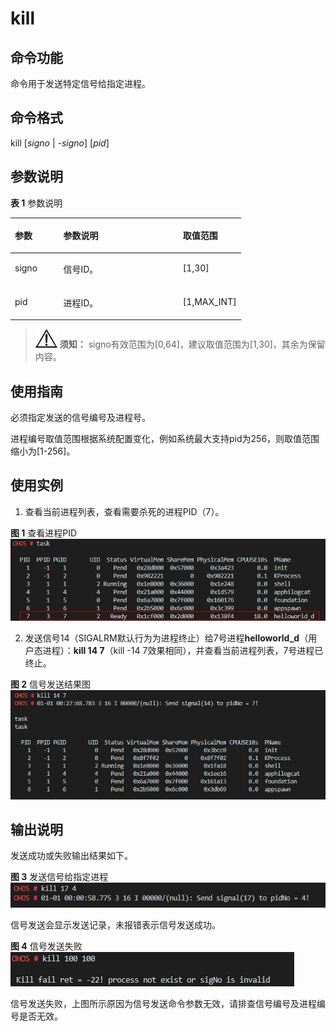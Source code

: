 # kill<a name="ZH-CN_TOPIC_0000001053719629"></a>

## 命令功能<a name="section366714216619"></a>

命令用于发送特定信号给指定进程。

## 命令格式<a name="section8833164614615"></a>

kill \[_signo_  |  _-signo_\] \[_pid_\]

## 参数说明<a name="section12809111019453"></a>

**表 1**  参数说明

<a name="table438mcpsimp"></a>
<table><thead align="left"><tr id="row444mcpsimp"><th class="cellrowborder" valign="top" width="21%" id="mcps1.2.4.1.1"><p id="p446mcpsimp"><a name="p446mcpsimp"></a><a name="p446mcpsimp"></a>参数</p>
</th>
<th class="cellrowborder" valign="top" width="51.92%" id="mcps1.2.4.1.2"><p id="p448mcpsimp"><a name="p448mcpsimp"></a><a name="p448mcpsimp"></a>参数说明</p>
</th>
<th class="cellrowborder" valign="top" width="27.08%" id="mcps1.2.4.1.3"><p id="p450mcpsimp"><a name="p450mcpsimp"></a><a name="p450mcpsimp"></a>取值范围</p>
</th>
</tr>
</thead>
<tbody><tr id="row451mcpsimp"><td class="cellrowborder" valign="top" width="21%" headers="mcps1.2.4.1.1 "><p id="p2500105121818"><a name="p2500105121818"></a><a name="p2500105121818"></a>signo</p>
</td>
<td class="cellrowborder" valign="top" width="51.92%" headers="mcps1.2.4.1.2 "><p id="p1149945111817"><a name="p1149945111817"></a><a name="p1149945111817"></a>信号ID。</p>
</td>
<td class="cellrowborder" valign="top" width="27.08%" headers="mcps1.2.4.1.3 "><p id="p749810571812"><a name="p749810571812"></a><a name="p749810571812"></a>[1,30]</p>
</td>
</tr>
<tr id="row113001232165611"><td class="cellrowborder" valign="top" width="21%" headers="mcps1.2.4.1.1 "><p id="p18301173213562"><a name="p18301173213562"></a><a name="p18301173213562"></a>pid</p>
</td>
<td class="cellrowborder" valign="top" width="51.92%" headers="mcps1.2.4.1.2 "><p id="p1730143212569"><a name="p1730143212569"></a><a name="p1730143212569"></a>进程ID。</p>
</td>
<td class="cellrowborder" valign="top" width="27.08%" headers="mcps1.2.4.1.3 "><p id="p1301193275618"><a name="p1301193275618"></a><a name="p1301193275618"></a>[1,MAX_INT]</p>
</td>
</tr>
</tbody>
</table>

>![](public_sys-resources/icon-notice.gif) **须知：** 
>signo有效范围为\[0,64\]，建议取值范围为\[1,30\]，其余为保留内容。

## 使用指南<a name="section15935131220717"></a>

必须指定发送的信号编号及进程号。

进程编号取值范围根据系统配置变化，例如系统最大支持pid为256，则取值范围缩小为\[1-256\]。

## 使用实例<a name="section79281818476"></a>

1.  查看当前进程列表，查看需要杀死的进程PID（7）。

**图 1**  查看进程PID<a name="fig6133125414256"></a>  
![](figures/查看进程PID.png "查看进程PID")

2. 发送信号14（SIGALRM默认行为为进程终止）给7号进程**helloworld\_d**（用户态进程）：**kill 14 7**（kill -14 7效果相同），并查看当前进程列表，7号进程已终止。

**图 2**  信号发送结果图<a name="fig2281711563"></a>  
![](figures/信号发送结果图.png "信号发送结果图")

## 输出说明<a name="section12742311179"></a>

发送成功或失败输出结果如下。

**图 3**  发送信号给指定进程<a name="fig11800272147"></a>  
![](figures/发送信号给指定进程.png "发送信号给指定进程")

信号发送会显示发送记录，未报错表示信号发送成功。

**图 4**  信号发送失败<a name="fig24081235151813"></a>  
![](figures/信号发送失败.png "信号发送失败")

信号发送失败，上图所示原因为信号发送命令参数无效，请排查信号编号及进程编号是否无效。

